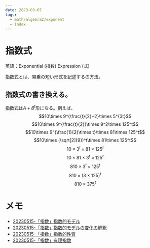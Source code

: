 ```yaml
---
date: 2023-03-07
tags:
  - math/algebra2/exponent
  - index
---
```


# 指数式

英語：Exponential (指数) Expression (式)

指数式とは、冪乗の短い形式を記述するの方法。

## 指数式の書き換える。

指数式は$A+B^t$形になる。例えば、
$$10\times 9^{\frac{t}{2}+2}\times 5^{3t}$$
$$10\times 9^{\frac{t}{2}}\times 9^2\times 125^t$$
$$10\times 9^{\frac{1}{2}\times t}\times 81\times 125^t$$
$$10\times (\sqrt[2]{9})^t\times 81\times 125^t$$
$$10\times 3^t\times 81\times 125^t$$
$$10\times 81\times 3^t\times 125^t$$
$$810\times 3^t\times 125^t$$
$$810\times (3\times 125)^t$$
$$810\times 375^t$$

# メモ

- [20230515-「指数」指数的モデル](20230515-「指数」指数的モデル.md)
- [20230515-「指数」指数的モデルの変化の解釈](20230515-「指数」指数的モデルの変化の解釈.md)
- [20230515-「指数」指数的性質](20230515-「指数」指数的性質.md)
- [20230515-「指数」有理指数](20230515-「指数」有理指数.md)